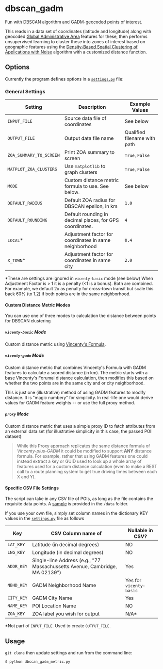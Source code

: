 # dbscan_gadm
Fun with DBSCAN algorithm and GADM-geocoded points of interest.

This reads in a data set of coordinates (latitude and longitude) along with 
geocoded [Global Administrative Area](http://www.gadm.org/) features
for these, then performs unsupervised learning to cluster these into 
zones of interest based on geographic features using the 
[Density-Based Spatial Clustering of Applications with Noise](https://en.wikipedia.org/wiki/DBSCAN) 
algorithm with a customized distance function.

## Options
Currently the program defines options in a [`settings.py`](https://github.com/JimHaughwout/gadm_scan/blob/master/settings.py) file:

### General Settings
Setting | Description | Example Values
----------------|-------------|-------
`INPUT_FILE` | Source data file of coordinates | See below
`OUTPUT_FILE` | Output data file name | Qualified filename with path
`ZOA_SUMMARY_TO_SCREEN` | Print ZOA summary to screen | `True`, `False`
`MATPLOT_ZOA_CLUSTERS` | Use `matplotlib` to graph clusters | `True`, `False`
`MODE` | Custom distance metric formula to use. See below. | See below
`DEFAULT_RADIUS` | Default ZOA radius for DBSCAN epsilon, in km | `1.0`
`DEFAULT_ROUNDING` | Default rounding in decimal places, for GPS coordinates. | `4`
`LOCAL`* | Adjustment factor for coordinates in same  neighborhood | `0.4`
`X_TOWN`* | Adjustment factor for coordinates in same city | `2.0`

*These are settings are ignored in `vicenty-basic` mode (see below)
When Adjustment Factor is > 1 it is a penalty (<1 is a bonus). Both are combined.
For example, we default 2x as penalty for cross-town transit but scale this back
60% (to 1.2) if both points are in the same neighborhood.

#### Custom Distance Metric Modes
You can use one of three modes to calculation the distance between points for
DBSCAN clustering

##### `vicenty-basic` Mode
Custom distance metric using [Vincenty's Formula](https://en.wikipedia.org/wiki/Vincenty%27s_formulae).

##### `vicenty-gadm` Mode
Custom distance metric that combines Vincenty's Formula with GADM features
to calculate a scored distance (in km). The metric starts with a base
Vincenty's Forumal distance calculation, then modifies this based on
whether the two points are in the same city and or city neighborhood.

This is just one (illustrative) method of using GADM features to modify
distance. It is "magic numbery" for simplicity. In real-life one would 
derive values for GADM feature weights -- or use the full proxy method.

##### `proxy` Mode
Custom distance metric that uses a simple proxy ID to fetch attributes
from an external data set (for illustrative simplicity in this case, 
the passed POI dataset)

>While this Proxy approach replicates the same distance formula
of _Vincenty-plus-GADM_ it could be modified to support **ANY** distance formula.
For example, rather that using GADM features one could instead extract 
a key or GUID used to look up a whole array of features used for a custom
distance calculation (even to make a REST call to a route planning system
to get true driving times between each X and Y). 

#### Specific CSV File Settings
The script can take in any CSV file of POIs, as long as the file contains
the requisite data points. A [sample](https://github.com/JimHaughwout/gadm_scan/blob/master/data/points_of_interest.csv) is provided
in the `/data` folder.

If you use your own file, simply set column names in the dictionary KEY values
in the [`settings.py`](https://github.com/JimHaughwout/gadm_scan/blob/master/settings.py) 
file as follows

Key | CSV Column name of | Nullable in CSV?
----|--------------------|---------
`LAT_KEY` | Latitude (in decimal degrees) | NO
`LNG_KEY` | Longitude (in decimal degrees) | NO
`ADDR_KEY` | Single-line Address (e.g., "77 Massachussetts Avenue, Cambridge, MA 02139") | Yes
`NBHD_KEY` | GADM Neighborhood Name| Yes for `vicenty-basic`
`CITY_KEY` | GADM City Name | Yes
`NAME_KEY` | POI Location Name | NO
`ZOA_KEY` | ZOA label you wish for output | N/A*

*Not part of `INPUT_FILE`. Used to create `OUTPUT_FILE`.

## Usage
`git clone` then update settings and run from the command line:
```sh
$ python dbscan_gadm_metric.py
```
